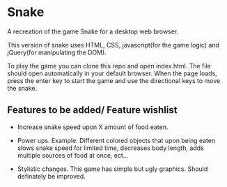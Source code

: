 # Snake
A recreation of the game Snake for a desktop web browser. 

This version of snake uses HTML, CSS, javascript(for the game logic) and jQuery(for manipulating the DOM).

To play the game you can clone this repo and open index.html. The file should open automatically in your default browser. When the page loads, press the enter key to start the game and use the directional keys to move the snake.

## Features to be added/ Feature wishlist

* Increase snake speed upon X amount of food eaten.

* Power ups. Example: Different colored objects that upon being eaten slows snake speed for limited time, decreases body length, adds multiple sources of food at once, ect...

* Stylistic changes. This game has simple but ugly graphics. Should definately be improved.